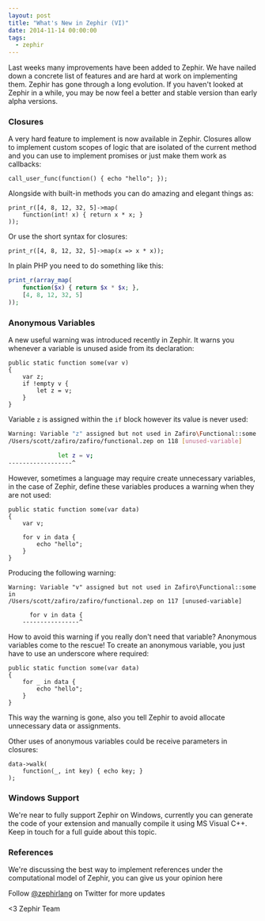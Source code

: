 ```yaml
---
layout: post
title: "What's New in Zephir (VI)"
date: 2014-11-14 00:00:00
tags:
  - zephir
---
```


Last weeks many improvements have been added to Zephir. We have nailed down a concrete list of features and are hard at work on implementing them. Zephir has gone through a long evolution. If you haven't looked at Zephir in a while, you may be now feel a better and stable version than early alpha versions.

### Closures
A very hard feature to implement is now available in Zephir. Closures allow to implement custom scopes of logic that are isolated of the current method and you can use to implement promises or just make them work as callbacks:

```zephir
call_user_func(function() { echo "hello"; });
```

Alongside with built-in methods you can do amazing and elegant things as:

```zephir
print_r([4, 8, 12, 32, 5]->map(
    function(int! x) { return x * x; }
));
```

Or use the short syntax for closures:

```zephir
print_r([4, 8, 12, 32, 5]->map(x => x * x));
```

In plain PHP you need to do something like this:

```php
print_r(array_map(
    function($x) { return $x * $x; },
    [4, 8, 12, 32, 5]
));
```

### Anonymous Variables
A new useful warning was introduced recently in Zephir. It warns you whenever a variable is unused aside from its declaration:

```zephir
public static function some(var v)
{
    var z;
    if !empty v {
        let z = v;
    }
}
```

Variable `z` is assigned within the `if` block however its value is never used:

```sh
Warning: Variable "z" assigned but not used in Zafiro\Functional::some in 
/Users/scott/zafiro/zafiro/functional.zep on 118 [unused-variable]

              let z = v;
------------------^
```

However, sometimes a language may require create unnecessary variables, in the case of Zephir, define these variables produces a warning when they are not used:

```zephir
public static function some(var data)
{
    var v;

    for v in data {
        echo "hello";
    }
}
```

Producing the following warning:

```zephir
Warning: Variable "v" assigned but not used in Zafiro\Functional::some in 
/Users/scott/zafiro/zafiro/functional.zep on 117 [unused-variable]

      for v in data {
    ----------------^
```

How to avoid this warning if you really don't need that variable? Anonymous variables come to the rescue! To create an anonymous variable, you just have to use an underscore where required:

```zephir
public static function some(var data)
{
    for _ in data {
        echo "hello";
    }
}
```

This way the warning is gone, also you tell Zephir to avoid allocate unnecessary data or assignments.

Other uses of anonymous variables could be receive parameters in closures:

```zephir
data->walk(
    function(_, int key) { echo key; }
);
```

### Windows Support
We're near to fully support Zephir on Windows, currently you can generate the code of your extension and manually compile it using MS Visual C++. Keep in touch for a full guide about this topic.

### References
We're discussing the best way to implement references under the computational model of Zephir, you can give us your opinion here

Follow [@zephirlang](https://twitter.com/zephirlang) on Twitter for more updates


<3 Zephir Team
